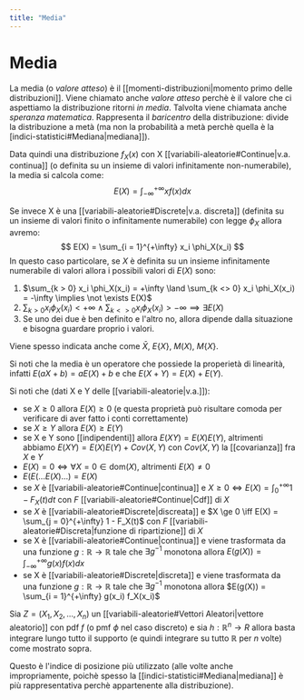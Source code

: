 ```yaml
---
title: "Media"
---
```

# Media
La media (o *valore atteso*) è il [[momenti-distribuzioni|momento primo delle distribuzioni]]. Viene chiamato anche *valore atteso* perchè è il valore che ci aspettiamo la distribuzione ritorni *in media*. Talvolta viene chiamata anche *speranza matematica*. Rappresenta il *baricentro* della distribuzione: divide la distribuzione a metà (ma non la probabilità a metà perchè quella è la [indici-statistici#Mediana|mediana]]).

Data quindi una distribuzione $f_X(x)$ con X [[variabili-aleatorie#Continue|v.a. continua]] (o definita su un insieme di valori infinitamente non-numerabile), la media si calcola come:
$$
    E(X) = \int_{-\infty}^{+\infty} x f(x) dx
$$

Se invece X è una [[variabili-aleatorie#Discrete|v.a. discreta]] (definita su un insieme di valori finito o infinitamente numerabile) con legge $\phi_X$ allora avremo:
$$
    E(X) = \sum_{i = 1}^{+\infty} x_i \phi_X(x_i)
$$
In questo caso particolare, se $X$ è definita su un insieme infinitamente numerabile di valori allora i possibili valori di $E(X)$ sono:
1) $\sum_{k > 0} x_i \phi_X(x_i) = +\infty \land \sum_{k <> 0} x_i \phi_X(x_i) = -\infty \implies \not \exists E(X)$
2) $\sum_{k > 0} x_i \phi_X(x_i) < +\infty \land \sum_{k <> 0} x_i \phi_X(x_i) > -\infty \implies \exists E(X)$
3) Se uno dei due è ben definito e l'altro no, allora dipende dalla situazione e bisogna guardare proprio i valori.

Viene spesso indicata anche come $\bar X$, $E\{X\}$, $M(X)$, $M\{X\}$.

Si noti che la media è un operatore che possiede la properietà di linearità, infatti $E(aX + b) = aE(X) + b$ e che $E(X + Y) = E(X) + E(Y)$.

Si noti che (dati X e Y delle [[variabili-aleatorie|v.a.]]):
- se $X \ge 0$ allora $E(X) \ge 0$ (e questa proprietà può risultare comoda per verificare di aver fatto i conti correttamente)
- se $X \ge Y$ allora $E(X) \ge E(Y)$
- se X e Y sono [[indipendenti]] allora $E(X Y) = E(X) E(Y)$, altrimenti abbiamo $E(X Y) = E(X) E(Y) + Cov(X, Y)$ con $Cov(X, Y)$ la [[covarianza]] fra $X$ e $Y$
- $E(X) = 0 \iff \forall X = 0 \in \mathrm{dom}(X)$, altrimenti $E(X) \not = 0$
- $E(E(\ldots E(X) \ldots) = E(X)$
- se $X$ è [[variabili-aleatorie#Continue|continua]] e $X \ge 0 \iff E(X) = \int_0^{+\infty} 1 - F_X(t) dt$ con $F$ [[variabili-aleatorie#Continue|Cdf]] di $X$
- se $X$ è [[variabili-aleatorie#Discrete|discreata]] e $X \ge 0 \iff E(X) = \sum_{j = 0}^{+\infty} 1 - F_X(t)$ con $F$ [[variabili-aleatorie#Discreta|funzione di ripartizione]] di $X$
- se X è [[variabili-aleatorie#Continue|continua]] e viene trasformata da una funzione $g: \mathbb{R} \to \mathbb{R}$ tale che $\exists g^{-1}$ monotona allora $E(g(X)) = \int_{-\infty}^{+\infty} g(x) f(x) dx$
- se X è [[variabili-aleatorie#Discrete|discreta]] e viene trasformata da una funzione $g: \mathbb{R} \to \mathbb{R}$ tale che $\exists g^{-1}$ monotona allora $E(g(X)) = \sum_{i = 1}^{+\infty} g(x_i) f_X(x_i)$

Sia $Z = (X_1, X_2, \dots, X_n)$ un [[variabili-aleatorie#Vettori Aleatori|vettore aleatorio]] con pdf $f$ (o pmf $\phi$ nel caso discreto) e sia $h: \mathbb{R}^n \to R$ allora basta integrare lungo tutto il supporto (e quindi integrare su tutto $\mathbb{R}$ per $n$ volte) come mostrato sopra.

Questo è l'indice di posizione più utilizzato (alle volte anche impropriamente, poichè spesso la [[indici-statistici#Mediana|mediana]] è più rappresentativa perchè appartenente alla distribuzione).